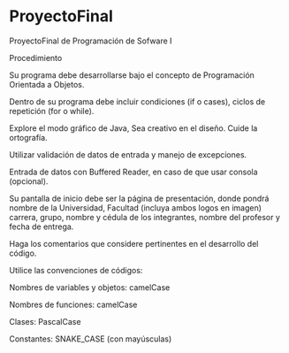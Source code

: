 # ProyectoFinal
ProyectoFinal de Programación de Sofware I

Procedimiento 

Su programa debe desarrollarse bajo el concepto de Programación Orientada a Objetos. 

Dentro de su programa debe incluir condiciones (if o cases), ciclos de repetición (for o while). 

Explore el modo gráfico de Java, Sea creativo en el diseño. Cuide la ortografía. 

Utilizar validación de datos de entrada y manejo de excepciones. 

Entrada de datos con Buffered Reader, en caso de que usar consola (opcional). 

Su pantalla de inicio debe ser la página de presentación, donde pondrá nombre de la Universidad, Facultad (incluya ambos logos en imagen) carrera, grupo, nombre y cédula de los integrantes, nombre del profesor y fecha de entrega. 

Haga los comentarios que considere pertinentes en el desarrollo del código. 

Utilice las convenciones de códigos: 

Nombres de variables y objetos: camelCase 

Nombres de funciones: camelCase 

Clases: PascalCase 

Constantes: SNAKE_CASE (con mayúsculas) 
